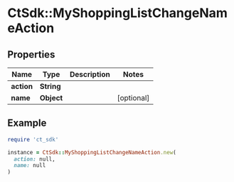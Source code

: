 # CtSdk::MyShoppingListChangeNameAction

## Properties

| Name | Type | Description | Notes |
| ---- | ---- | ----------- | ----- |
| **action** | **String** |  |  |
| **name** | **Object** |  | [optional] |

## Example

```ruby
require 'ct_sdk'

instance = CtSdk::MyShoppingListChangeNameAction.new(
  action: null,
  name: null
)
```

